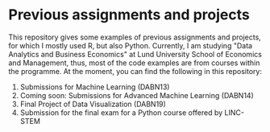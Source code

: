 # Previous assignments and projects
This repository gives some examples of previous assignments and projects, for which I mostly used R, but also Python.
Currently, I am studying "Data Analytics and Business Economics" at Lund University School of Economics and Management, thus, most of the code examples are from courses within the programme.
At the moment, you can find the following in this repository:

1. Submissions for Machine Learning (DABN13)
2. Coming soon: Submissions for Advanced Machine Learning (DABN14)
3. Final Project of Data Visualization (DABN19)
4. Submission for the final exam for a Python course offered by LINC-STEM

